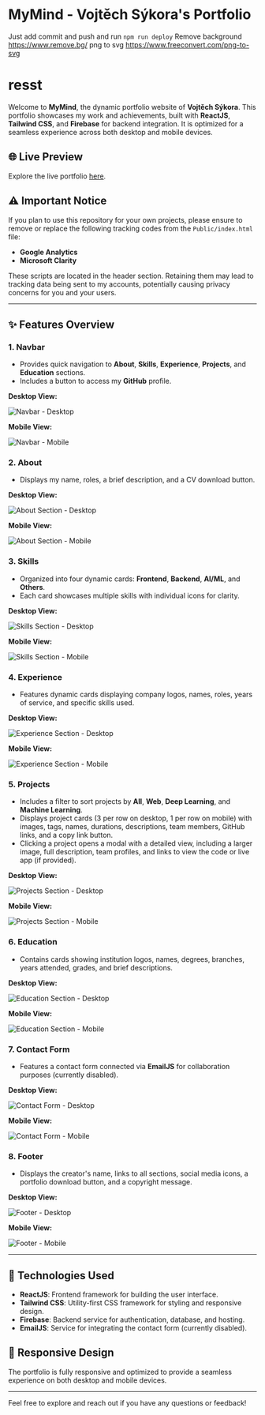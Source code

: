 # MyMind - Vojtěch Sýkora's Portfolio

Just add commit and push and run `npm run deploy`
Remove background https://www.remove.bg/
png to svg https://www.freeconvert.com/png-to-svg

# resst

Welcome to **MyMind**, the dynamic portfolio website of **Vojtěch Sýkora**. This portfolio showcases my work and achievements, built with **ReactJS**, **Tailwind CSS**, and **Firebase** for backend integration. It is optimized for a seamless experience across both desktop and mobile devices.

## 🌐 Live Preview

Explore the live portfolio [here](https://sykoravojtech.github.io/portfolio/).

## ⚠️ Important Notice

If you plan to use this repository for your own projects, please ensure to remove or replace the following tracking codes from the `Public/index.html` file:

- **Google Analytics**
- **Microsoft Clarity**

These scripts are located in the header section. Retaining them may lead to tracking data being sent to my accounts, potentially causing privacy concerns for you and your users.

---

## ✨ Features Overview

### 1. **Navbar**
   - Provides quick navigation to **About**, **Skills**, **Experience**, **Projects**, and **Education** sections.
   - Includes a button to access my **GitHub** profile.

   **Desktop View:**

   ![Navbar - Desktop](/readme-images/navbar.png)

   **Mobile View:**

   ![Navbar - Mobile](/readme-images/navbarmobile.png)

### 2. **About**
   - Displays my name, roles, a brief description, and a CV download button.

   **Desktop View:**

   ![About Section - Desktop](/readme-images/about.png)

   **Mobile View:**

   ![About Section - Mobile](/readme-images/aboutmobile.png)

### 3. **Skills**
   - Organized into four dynamic cards: **Frontend**, **Backend**, **AI/ML**, and **Others**.
   - Each card showcases multiple skills with individual icons for clarity.

   **Desktop View:**

   ![Skills Section - Desktop](/readme-images/skills.png)

   **Mobile View:**

   ![Skills Section - Mobile](/readme-images/skillsmobile.png)

### 4. **Experience**
   - Features dynamic cards displaying company logos, names, roles, years of service, and specific skills used.

   **Desktop View:**

   ![Experience Section - Desktop](/readme-images/experience.png)

   **Mobile View:**

   ![Experience Section - Mobile](/readme-images/experiencemobile.png)

### 5. **Projects**
   - Includes a filter to sort projects by **All**, **Web**, **Deep Learning**, and **Machine Learning**.
   - Displays project cards (3 per row on desktop, 1 per row on mobile) with images, tags, names, durations, descriptions, team members, GitHub links, and a copy link button.
   - Clicking a project opens a modal with a detailed view, including a larger image, full description, team profiles, and links to view the code or live app (if provided).

   **Desktop View:**

   ![Projects Section - Desktop](/readme-images/projects.png)

   **Mobile View:**

   ![Projects Section - Mobile](/readme-images/projectsmobile.png)

### 6. **Education**
   - Contains cards showing institution logos, names, degrees, branches, years attended, grades, and brief descriptions.

   **Desktop View:**

   ![Education Section - Desktop](/readme-images/education.png)

   **Mobile View:**

   ![Education Section - Mobile](/readme-images/educationmobile.png)

### 7. **Contact Form**
   - Features a contact form connected via **EmailJS** for collaboration purposes (currently disabled).

   **Desktop View:**

   ![Contact Form - Desktop](/readme-images/contact.png)

   **Mobile View:**

   ![Contact Form - Mobile](/readme-images/contactmobile.png)

### 8. **Footer**
   - Displays the creator's name, links to all sections, social media icons, a portfolio download button, and a copyright message.

   **Desktop View:**

   ![Footer - Desktop](/readme-images/footer.png)

   **Mobile View:**

   ![Footer - Mobile](/readme-images/footermobile.png)

---

## 🔧 Technologies Used
- **ReactJS**: Frontend framework for building the user interface.
- **Tailwind CSS**: Utility-first CSS framework for styling and responsive design.
- **Firebase**: Backend service for authentication, database, and hosting.
- **EmailJS**: Service for integrating the contact form (currently disabled).

## 📱 Responsive Design
The portfolio is fully responsive and optimized to provide a seamless experience on both desktop and mobile devices.

---

Feel free to explore and reach out if you have any questions or feedback!

